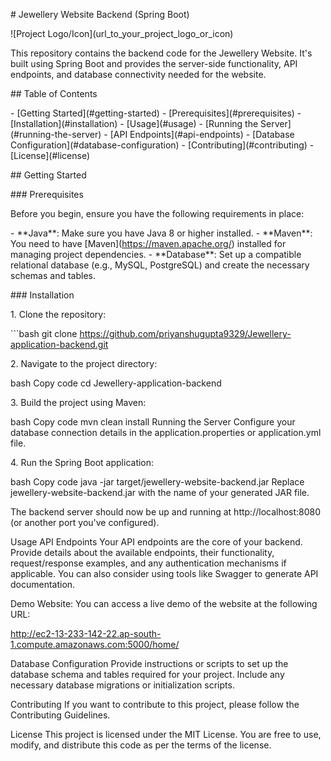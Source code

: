\# Jewellery Website Backend (Spring Boot)

!\[Project Logo/Icon\](url_to_your_project_logo_or_icon)

This repository contains the backend code for the Jewellery Website.
It\'s built using Spring Boot and provides the server-side
functionality, API endpoints, and database connectivity needed for the
website.

\## Table of Contents

\- \[Getting Started\](#getting-started)  -
\[Prerequisites\](#prerequisites)  - \[Installation\](#installation) -
\[Usage\](#usage)  - \[Running the Server\](#running-the-server)  -
\[API Endpoints\](#api-endpoints) - \[Database
Configuration\](#database-configuration) -
\[Contributing\](#contributing) - \[License\](#license)

\## Getting Started

\### Prerequisites

Before you begin, ensure you have the following requirements in place:

\- \*\*Java\*\*: Make sure you have Java 8 or higher installed. -
\*\*Maven\*\*: You need to have \[Maven\](https://maven.apache.org/)
installed for managing project dependencies. - \*\*Database\*\*: Set up
a compatible relational database (e.g., MySQL, PostgreSQL) and create
the necessary schemas and tables.

\### Installation

1\. Clone the repository:

\`\`\`bash git clone
https://github.com/priyanshugupta9329/Jewellery-application-backend.git

2\. Navigate to the project directory:

bash Copy code cd Jewellery-application-backend

3\. Build the project using Maven:

bash Copy code mvn clean install Running the Server Configure your
database connection details in the application.properties or
application.yml file.

4\. Run the Spring Boot application:

bash Copy code java -jar target/jewellery-website-backend.jar Replace
jewellery-website-backend.jar with the name of your generated JAR file.

The backend server should now be up and running at http://localhost:8080
(or another port you\'ve configured).

Usage API Endpoints Your API endpoints are the core of your backend.
Provide details about the available endpoints, their functionality,
request/response examples, and any authentication mechanisms if
applicable. You can also consider using tools like Swagger to generate
API documentation.

Demo Website: You can access a live demo of the website at the following
URL:

http://ec2-13-233-142-22.ap-south-1.compute.amazonaws.com:5000/home/

Database Configuration Provide instructions or scripts to set up the
database schema and tables required for your project. Include any
necessary database migrations or initialization scripts.

Contributing If you want to contribute to this project, please follow
the Contributing Guidelines.

License This project is licensed under the MIT License. You are free to
use, modify, and distribute this code as per the terms of the license.
